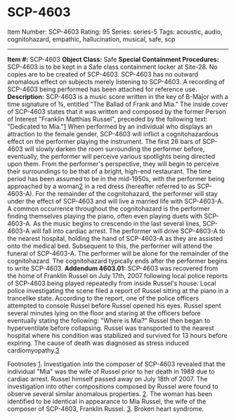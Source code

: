 # SCP-4603
Item Number: SCP-4603
Rating: 95
Series: series-5
Tags: acoustic, audio, cognitohazard, empathic, hallucination, musical, safe, scp

---

**Item #:** SCP-4603
**Object Class:** Safe
**Special Containment Procedures:** SCP-4603 is to be kept in a Safe class containment locker at Site-28. No copies are to be created of SCP-4603.
SCP-4603 has no outward anomalous effect on subjects merely listening to SCP-4603. A recording of SCP-4603 being performed has been attached for reference use.
**Description:** SCP-4603 is a music score written in the key of B-Major with a time signature of ¾, entitled "The Ballad of Frank and Mia." The inside cover of SCP-4603 states that it was written and composed by the former Person of Interest "Franklin Matthias Russel", preceded by the following text: "Dedicated to Mia."[1](javascript:;)
When performed by an individual who displays an attraction to the female gender, SCP-4603 will inflict a cognitohazardous effect on the performer playing the instrument. The first 26 bars of SCP-4603 will slowly darken the room surrounding the performer before, eventually, the performer will perceive various spotlights being directed upon them.
From the performer's perspective, they will begin to perceive their surroundings to be that of a bright, high-end restaurant. The time period has been assumed to be in the mid-1950s, with the performer being approached by a woman[2](javascript:;) in a red dress (hereafter referred to as SCP-4603-A).
For the remainder of the cognitohazard, the performer will stay under the effect of SCP-4603 and will live a married life with SCP-4603-A. A common occurrence throughout the cognitohazard is the performer finding themselves playing the piano, often even playing duets with SCP-4603-A.
As the music begins to crescendo in the last several lines, SCP-4603-A will fall into cardiac arrest. The performer will drive SCP-4603-A to the nearest hospital, holding the hand of SCP-4603-A as they are assisted onto the medical bed.
Subsequent to this, the performer will attend the funeral of SCP-4603-A. The performer will be alone for the remainder of the cognitohazard. The cognitohazard typically ends after the performer begins to write SCP-4603.
**Addendum 4603.01:** SCP-4603 was recovered from the home of Franklin Russel on July 17th, 2007 following local police reports of SCP-4603 being played repeatedly from inside Russel's house. Local police investigating the scene filed a report of Russel sitting at the piano in a trancelike state.
According to the report, one of the police officers attempted to console Russel before Russel opened his eyes. Russel spent several minutes lying on the floor and staring at the officers before eventually stating the following: "Where is Mia?"
Russel then began to hyperventilate before collapsing. Russel was transported to the nearest hospital where his condition was stabilized and survived for 13 hours before expiring. The cause of death was diagnosed as stress induced cardiomyopathy.[3](javascript:;)  

Footnotes
[1](javascript:;). Investigation into the composer of SCP-4603 revealed that the individual "Mia" was the wife of Russel prior to her death in 1989 due to cardiac arrest. Russel himself passed away on July 18th of 2007. The investigation into other compositions composed by Russel were found to observe several similar anomalous properties.
[2](javascript:;). The woman has been identified to be identical in appearance to Mia Russel, the wife of the composer of SCP-4603, Franklin Russel.
[3](javascript:;). Broken heart syndrome.